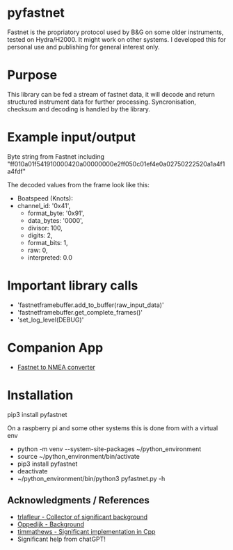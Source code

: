 # pyfastnet
Fastnet is the propriatory protocol used by B&G on some older instruments, tested on Hydra/H2000. It might work on other systems. I developed this for personal use and publishing for general interest only. 

# Purpose
This library can be fed a stream of fastnet data, it will decode and return structured instrument data for further processing. Syncronisation, checksum and decoding is handled by the library.

# Example input/output
Byte string from Fastnet including "ff010a01f541910000420a00000000e2ff050c01ef4e0a02750222520a1a4f1a4fdf"

The decoded values from the frame look like this:

- Boatspeed (Knots): 
- channel_id: '0x41', 
	- format_byte: '0x91', 
	- data_bytes: '0000', 
	- divisor: 100, 
	- digits: 2, 
	- format_bits: 1, 
	- raw: 0, 
	- interpreted: 0.0



# Important library calls
- 'fastnetframebuffer.add_to_buffer(raw_input_data)'
- 'fastnetframebuffer.get_complete_frames()'
- 'set_log_level(DEBUG)'

# Companion App
- [Fastnet to NMEA converter](https://github.com/ghotihook/FN2IP) 

# Installation
pip3 install pyfastnet

On a raspberry pi and some other systems this is done from with a virtual env
- python -m venv --system-site-packages ~/python_environment
- source ~/python_environment/bin/activate
- pip3 install pyfastnet
- deactivate
- ~/python_environment/bin/python3 pyfastnet.py -h 



## Acknowledgments / References

- [trlafleur - Collector of significant background](https://github.com/trlafleur) 
- [Oppedijk - Background](https://www.oppedijk.com/bandg/fastnet.html)
- [timmathews - Significant implementation in Cpp](https://github.com/timmathews/bg-fastnet-driver)
- Significant help from chatGPT!